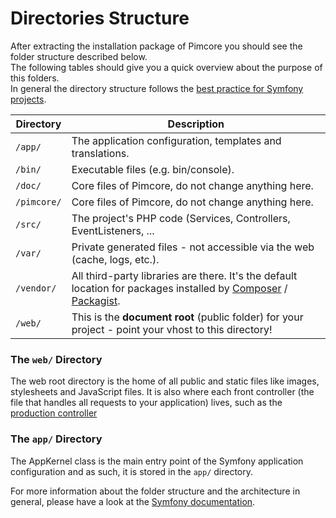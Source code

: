 # Directories Structure

After extracting the installation package of Pimcore you should see the folder structure described below.  
The following tables should give you a quick overview about the purpose of this folders.  
In general the directory structure follows the [best practice for Symfony projects](https://github.com/symfony/symfony-demo). 

| Directory                                            | Description                               |
|------------------------------------------------------|-------------------------------------------|
| `/app/`     | The application configuration, templates and translations.                         |
| `/bin/`     | Executable files (e.g. bin/console).                                               |
| `/doc/`     | Core files of Pimcore, do not change anything here.                                |
| `/pimcore/` | Core files of Pimcore, do not change anything here.                                |
| `/src/`     | The project's PHP code (Services, Controllers, EventListeners, ...                 |
| `/var/`     | Private generated files - not accessible via the web (cache, logs, etc.).          |
| `/vendor/`  | All third-party libraries are there. It's the default location for packages installed by [Composer](https://getcomposer.org/) / [Packagist](https://packagist.org/). |
| `/web/`     | This is the **document root** (public folder) for your project - point your vhost to this directory!  |
  
  
### The `web/` Directory

The web root directory is the home of all public and static files like images, stylesheets and 
JavaScript files. It is also where each front controller (the file that handles all requests 
to your application) lives, such as the [production controller](https://github.com/pimcore/pimcore/blob/master/web/app.php)


### The `app/` Directory
The AppKernel class is the main entry point of the Symfony application configuration and as such, 
it is stored in the `app/` directory.
  
  
For more information about the folder structure and the architecture in general, please have a look at the 
[Symfony documentation](http://symfony.com/doc/current/quick_tour/the_architecture.html). 